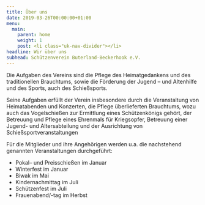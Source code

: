 ```yaml
---
title: Über uns
date: 2019-03-26T00:00:00+01:00
menu:
  main:
    parent: home
    weight: 1    
    post: <li class="uk-nav-divider"></li>
headline: Wir über uns
subhead: Schützenverein Buterland-Beckerhook e.V.
---
```


Die Aufgaben des Vereins sind die Pflege des Heimatgedankens und des traditionellen Brauchtums, sowie die Förderung der Jugend – und Altenhilfe und des Sports, auch des Schießsports.

Seine Aufgaben erfüllt der Verein insbesondere durch die Veranstaltung von Heimatabenden und Konzerten, die Pflege überlieferten Brauchtums, wozu auch das Vogelschießen zur Ermittlung eines Schützenkönigs gehört, der Betreuung und Pflege eines Ehrenmals für Kriegsopfer, Betreuung einer Jugend- und Altersabteilung und der Ausrichtung von Schießsportveranstaltungen

Für die Mitglieder und ihre Angehörigen werden u.a. die nachstehend genannten Veranstaltungen durchgeführt:

* Pokal– und Preisschießen im Januar
* Winterfest im Januar
* Biwak im Mai
* Kindernachmittag im Juli
* Schützenfest im Juli
* Frauenabend/-tag im Herbst
